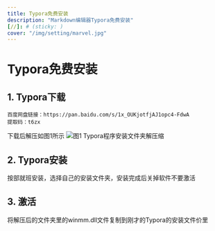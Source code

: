 ```yaml
---
title: Typora免费安装
description: "Markdown编辑器Typora免费安装"
[//]: # (sticky: )
cover: "/img/setting/marvel.jpg"
---
```


# Typora免费安装

## 1. Typora下载
```
百度网盘链接：https://pan.baidu.com/s/1x_OUKjotfjAJ1opc4-FdwA 
提取码：t6zx
```
下载后解压如图1所示
![图1 Typora程序安装文件夹解压缩](/img/Typora/img.png)
## 2. Typora安装
按部就班安装，选择自己的安装文件夹，安装完成后关掉软件不要激活
## 3. 激活
将解压后的文件夹里的winmm.dll文件复制到刚才的Typora的安装文件价里